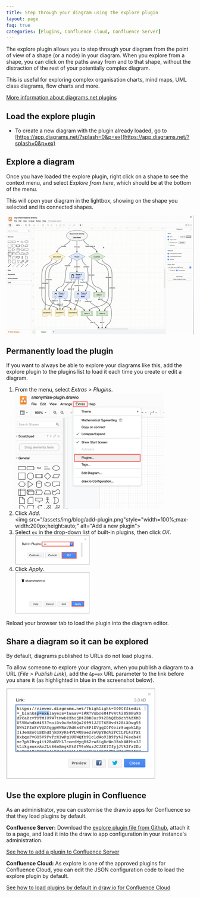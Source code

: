 ```yaml
---
title: Step through your diagram using the explore plugin
layout: page
faq: true
categories: [Plugins, Confluence Cloud, Confluence Server]
---
```


The explore plugin allows you to step through your diagram from the point of view of a shape (or a node) in your diagram. When you explore from a shape, you can click on the paths away from and to that shape, without the distraction of the rest of your potentially complex diagram.

This is useful for exploring complex organisation charts, mind maps, UML class diagrams, flow charts and more.

[More information about diagrams.net plugins](/doc/faq/plugins.html)

## Load the explore plugin

* To create a new diagram with the plugin already loaded, go to [https://app.diagrams.net/?splash=0&p=ex](https://app.diagrams.net/?splash=0&p=ex)

## Explore a diagram

Once you have loaded the explore plugin, right click on a shape to see the context menu, and select _Explore from here_, which should be at the bottom of the menu.

This will open your diagram in the lightbox, showing on the shape you selected and its connected shapes.

<img src="/assets/img/blog/explore-from-here.gif" style="max-width:100%;height:auto;" alt="Using the explore plugin to step through a complex org chart">

## Permanently load the plugin

If you want to always be able to explore your diagrams like this, add the explore plugin to the plugins list to load it each time you create or edit a diagram.

1. From the menu, select _Extras > Plugins_.
<br /><img src="/assets/img/blog/extras-plugins.png" style="width=100%;max-width:400px;height:auto;" alt="Open the plugins list">
2. Click _Add_.
<br /><img src="/assets/img/blog/add-plugin.png"style="width=100%;max-width:200px;height:auto;" alt="Add a new plugin">
3. Select ``ex`` in the drop-down list of built-in plugins, then click _OK_.
<br /><img src="/assets/img/blog/add-explore-plugin.png" style="width=100%;max-width:200px;height:auto;" alt="Add the explore plugin">
4. Click _Apply_.
<br /><img src="/assets/img/blog/apply-add-explore-plugin.png" style="width=100%;max-width:200px;height:auto;" alt="Add the explore plugin">

Reload your browser tab to load the plugin into the diagram editor.

## Share a diagram so it can be explored

By default, diagrams published to URLs do not load plugins.

To allow someone to explore your diagram, when you publish a diagram to a URL (_File > Publish Link_), add the ``&p=ex`` URL parameter to the link before you share it (as highlighted in blue in the screenshot below).

<img src="/assets/img/blog/share-link-explore-plugin.png" style="width=100%;max-width:400px;height:auto;" alt="Share a link to your diagram and enable the explore plugin">

## Use the explore plugin in Confluence

As an administrator, you can customise the draw.io apps for Confluence so that they load plugins by default.

**Confluence Server:** Download the [explore plugin file from Github](https://github.com/jgraph/drawio/tree/master/src/main/webapp/plugins), attach it to a page, and load it into the draw.io app configuration in your instance's administration.

[See how to add a plugin to Confluence Server](/doc/faq/add-plugin-confluence-server.html)

**Confluence Cloud:** As explore is one of the approved plugins for Confluence Cloud, you can edit the JSON configuration code to load the explore plugin by default.

[See how to load plugins by default in draw.io for Confluence Cloud](/doc/faq/custom-plugins-confluence-cloud.html)
